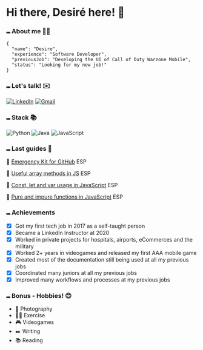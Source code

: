 # Hi there, Desiré here! 👋


### ⑉ About me 👩‍💻

```
{
  "name": "Desire",
  "experience": "Software Developer",
  "previousJob": "Developing the UI of Call of Duty Warzone Mobile",
  "status": "Looking for my new job!"
}
```

### ⑉ Let's talk! ✉️
[![LinkedIn](https://img.shields.io/badge/LinkedIn-0077B5?style=for-the-badge&logo=linkedin&logoColor=white)](https://www.linkedin.com/in/desire-m-carmona/)
[![Gmail](https://img.shields.io/badge/Gmail-D14836?style=for-the-badge&logo=gmail&logoColor=white)](mailto:work@desiremcarmona.com)

### ⑉ Stack 📚
![Python](https://img.shields.io/badge/python-3670A0?style=for-the-badge&logo=python&logoColor=ffdd54)
![Java](https://img.shields.io/badge/java-%23ED8B00.svg?style=for-the-badge&logo=openjdk&logoColor=white)
![JavaScript](https://img.shields.io/badge/javascript-%23323330.svg?style=for-the-badge&logo=javascript&logoColor=%23F7DF1E)

### ⑉ Last guides 📖

📖 [Emergency Kit for GitHub](https://candied-stinger-a1d.notion.site/Kit-emergencia-Github-10b1b781255280b79221eccfb432964e?pvs=4) ESP

📖 [Useful array methods in JS](https://candied-stinger-a1d.notion.site/M-todos-de-arrays-en-JS-10c1b781255280678ccfecffcf819168?pvs=4) ESP

📖 [Const, let and var usage in JavaScript](https://candied-stinger-a1d.notion.site/Const-let-y-var-10c1b781255280e39fb8fe2c0fa5ce5e?pvs=4) ESP

📖 [Pure and impure functions in JavaScript](https://candied-stinger-a1d.notion.site/Funciones-puras-e-impuras-10c1b781255280ecb376e5dc7d641853?pvs=4) ESP

### ⑉ Achievements
- [X] Got my first tech job in 2017 as a self-taught person
- [X] Became a LinkedIn Instructor at 2020
- [X] Worked in private projects for hospitals, airports, eCommerces and the military
- [X] Worked 2+ years in videogames and released my first AAA mobile game
- [X] Created most of the documentation still being used at all my previous jobs
- [X] Coordinated many juniors at all my previous jobs
- [X] Improved many workflows and processes at my previous jobs

### ⑉ Bonus - Hobbies! 😊
- 📸 Photography
- 🏋️‍♀️ Exercise
- 🎮 Videogames
- ✒️ Writing
- 📚 Reading


<!---
desiremcarm/desiremcarm is a ✨ special ✨ repository because its `README.md` (this file) appears on your GitHub profile.
You can click the Preview link to take a look at your changes.
--->
